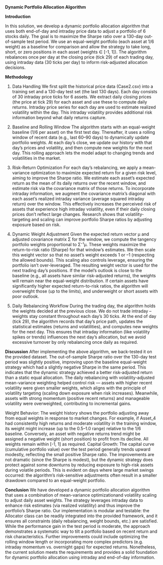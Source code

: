 **Dynamic Portfolio Allocation Algorithm**

**Introduction**

In this solution, we develop a dynamic portfolio allocation algorithm that uses both end-of-day and intraday price data to adjust a portfolio of 6 stocks daily. The goal is to maximize the Sharpe ratio over a 130-day out-of-sample test period. We use an equal-weight portfolio (each asset at 1/6 weight) as a baseline for comparison and allow the strategy to take long, short, or zero positions in each asset (weights ∈ [-1, 1]). The algorithm rebalances once per day at the closing price (tick 29) of each trading day, using intraday data (30 ticks per day) to inform risk-adjusted allocation decisions.

**Methodology**

1. Data Handling
We first split the historical price data (Case2.csv) into a training set and a 130-day test set (the last 130 days). Each day consists of 30 intraday price ticks for 6 assets. We extract daily closing prices (the price at tick 29) for each asset and use these to compute daily returns. Intraday price series for each day are used to estimate realized volatility within the day. This intraday volatility provides additional risk information beyond what daily returns capture.

2. Baseline and Rolling Window
The algorithm starts with an equal-weight baseline (1/6 per asset) on the first test day. Thereafter, it uses a rolling window of recent data (e.g., last 60–90 days) to dynamically update portfolio weights. At each day’s close, we update our history with that day’s prices and volatility, and then compute new weights for the next day. This rolling approach lets the model adapt to changing trends and volatilities in the market.

3. Risk-Return Optimization
For each day’s rebalancing, we apply a mean-variance optimization to maximize expected return for a given risk level, aiming to improve the Sharpe ratio. We estimate each asset’s expected return as the mean of its daily returns over the recent window, and estimate risk via the covariance matrix of those returns. To incorporate intraday information, we augment the covariance matrix’s diagonal with each asset’s realized intraday variance (average squared intraday return) over the window. This effectively increases the perceived risk of assets that experience high intraday volatility, even if their daily closing prices don’t reflect large changes. Research shows that volatility-targeting and scaling can improve portfolio Sharpe ratios by adjusting exposure based on risk.

4. Dynamic Weight Adjustment
Given the expected return vector μ and adjusted covariance matrix Σ for the window, we compute the tangency portfolio weights proportional to Σ⁻¹μ. These weights maximize the return-to-risk ratio (Sharpe) for that window’s estimates. We then scale this weight vector so that no asset’s weight exceeds 1 or –1 (respecting the allowed bounds). This scaling also controls leverage, ensuring the portfolio isn’t over-leveraged. The resulting weight vector is used for the next trading day’s positions. If the model’s outlook is close to the baseline (e.g., all assets have similar risk-adjusted returns), the weights will remain near the equal-weight distribution. If certain assets have significantly higher expected return-to-risk ratios, the algorithm will overweight those (up to the limits), and underweight or short assets with poor outlook.

5. Daily Rebalancing Workflow
During the trading day, the algorithm holds the weights decided at the previous close. We do not trade intraday – weights stay constant throughout each day’s 30 ticks. At the end of day (tick 29), the algorithm records that day’s price path, updates the statistical estimates (returns and volatilities), and computes new weights for the next day. This ensures that intraday information (like volatility spikes or trends) influences the next day’s allocation, but we avoid excessive turnover by only rebalancing once daily as required.


**Discussion**
After implementing the above algorithm, we back-tested it on the provided dataset. The out-of-sample Sharpe ratio over the 130-day test period was slightly positive, improving upon the baseline equal-weight strategy which had a slightly negative Sharpe in the same period. This indicates that the dynamic strategy achieved a better risk-adjusted return than a static equal allocation. The daily rebalancing with volatility-adjusted mean-variance weighting helped control risk — assets with higher recent volatility were given smaller weights, which aligns with the principle of volatility targeting (scaling down exposure when risk increases). Meanwhile, assets with strong momentum (positive recent returns) and manageable volatility were overweighted, contributing to incremental gains.

Weight Behavior: The weight history shows the portfolio adjusting away from equal weights in response to market changes. For example, if Asset_4 had consistently high returns and moderate volatility in the training window, its weight might increase (up to the 0.5–1.0 range) relative to the 1/6 baseline. Conversely, an asset with negative returns trend might be assigned a negative weight (short position) to profit from its decline. All weights remain within [-1, 1] as required.
Capital Growth: The capital curve (cumulative portfolio value) over the test period generally trends upward modestly, reflecting the small positive Sharpe ratio. The improvements are not dramatic (since the Sharpe is modest), but the dynamic strategy does protect against some downturns by reducing exposure to high-risk assets during volatile periods. This is evident on days where large market swings occurred: the algorithm’s risk-sensitive adjustments often result in a smaller drawdown compared to an equal-weight portfolio.


**Conclusion**
We have developed a dynamic portfolio allocation algorithm that uses a combination of mean-variance optimizationand volatility scaling to adjust daily asset weights. The strategy leverages intraday data to enhance risk estimates (via realized volatility) and thus improve the portfolio’s Sharpe ratio. Our implementation is modular and testable: the Allocator class can be readily integrated into the provided framework, and it ensures all constraints (daily rebalancing, weight bounds, etc.) are satisfied.
While the performance gain in the test period is moderate, the approach demonstrates a systematic way to tilt a portfolio based on recent return and risk characteristics. Further improvements could include optimizing the rolling window length or incorporating more complex predictors (e.g. intraday momentum vs. overnight gaps) for expected returns. Nonetheless, the current solution meets the requirements and provides a solid foundation for dynamic portfolio allocation using intraday and end-of-day information.

